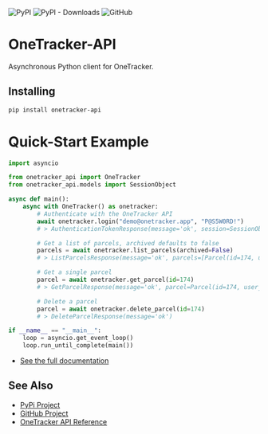 ![PyPI](https://img.shields.io/pypi/v/onetracker-api)
![PyPI - Downloads](https://img.shields.io/pypi/dm/onetracker)
![GitHub](https://img.shields.io/github/license/JeffResc/OneTracker-API)
# OneTracker-API
Asynchronous Python client for OneTracker.

## Installing
```bash
pip install onetracker-api
```

# Quick-Start Example
```python
import asyncio

from onetracker_api import OneTracker
from onetracker_api.models import SessionObject

async def main():
    async with OneTracker() as onetracker:
        # Authenticate with the OneTracker API
        await onetracker.login("demo@onetracker.app", "P@S5W0RD!")
        # > AuthenticationTokenResponse(message='ok', session=SessionObject(user_id=156, token='eP0FUZhN76Wu7igUkCPigR2wEMBDtzaW', expiration=datetime.datetime(2020, 8, 3, 3, 15, 54)))

        # Get a list of parcels, archived defaults to false
        parcels = await onetracker.list_parcels(archived=False)
        # > ListParcelsResponse(message='ok', parcels=[Parcel(id=174, user_id=6, email_id=183, email_sender='example.com', retailer_name='Example', description='Camera', notification_level=1, is_archived=0, carrier='FedEx', carrier_name='FedEx', carrier_redirection_available=True, tracker_cached=False, tracking_id='407072905722', tracking_url='', tracking_status='delivered', tracking_status_description='', tracking_status_text='', tracking_extra_info='', tracking_location='Sunnyvale, CA', tracking_time_estimated=datetime.datetime(2018, 8, 8, 20, 0, 0), tracking_time_delivered=datetime.datetime(2018, 8, 8, 15, 51, 0), tracking_lock=0, tracking_events=[], time_added=datetime.datetime(2018, 8, 7, 0, 50, 30), time_updated=datetime.datetime(2018, 8, 18, 20, 1, 23))])

        # Get a single parcel
        parcel = await onetracker.get_parcel(id=174)
        # > GetParcelResponse(message='ok', parcel=Parcel(id=174, user_id=6, email_id=183, email_sender='example.com', retailer_name='Example', description='Camera', notification_level=1, is_archived=0, carrier='FedEx', carrier_name='FedEx', carrier_redirection_available=True, tracker_cached=False, tracking_id='407072905722', tracking_url='', tracking_status='delivered', tracking_status_description='', tracking_status_text='', tracking_extra_info='', tracking_location='Sunnyvale, CA', tracking_time_estimated=datetime.datetime(2018, 8, 8, 20, 0, 0), tracking_time_delivered=datetime.datetime(2018, 8, 8, 15, 51, 0), tracking_lock=0, tracking_events=[], time_added=datetime.datetime(2018, 8, 7, 0, 50, 30), time_updated=datetime.datetime(2018, 8, 18, 20, 1, 23)))

        # Delete a parcel
        parcel = await onetracker.delete_parcel(id=174)
        # > DeleteParcelResponse(message='ok')

if __name__ == "__main__":
    loop = asyncio.get_event_loop()
    loop.run_until_complete(main())
```

- [See the full documentation](https://jeffresc.dev/OneTracker-API/)

## See Also
- [PyPi Project](https://pypi.org/project/onetracker-api/)
- [GitHub Project](https://github.com/JeffResc/OneTracker-API)
- [OneTracker API Reference](https://support.onetracker.app/apis/)
